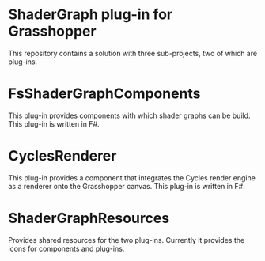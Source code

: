 ShaderGraph plug-in for Grasshopper
===================================

This repository contains  a solution with three sub-projects, two of which are
plug-ins.

FsShaderGraphComponents
=======================

This plug-in provides components with which shader graphs can be build. This
plug-in is written in F#.

CyclesRenderer
==============

This plug-in provides a component that integrates the Cycles render engine as
a renderer onto the Grasshopper canvas. This plug-in is written in F#.

ShaderGraphResources
====================

Provides shared resources for the two plug-ins. Currently it provides the icons
for components and plug-ins.
